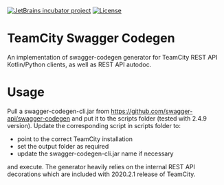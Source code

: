 [![JetBrains incubator project](https://jb.gg/badges/incubator-plastic.svg)](https://confluence.jetbrains.com/display/ALL/JetBrains+on+GitHub) [![License](https://img.shields.io/badge/License-Apache%202.0-blue.svg)](https://opensource.org/licenses/Apache-2.0)
# TeamCity Swagger Codegen

An implementation of swagger-codegen generator for TeamCity REST API Kotlin/Python clients, as well as REST API autodoc.

# Usage

Pull a swagger-codegen-cli.jar from https://github.com/swagger-api/swagger-codegen and put it to the scripts folder (tested with 2.4.9 version). 
Update the corresponding script in scripts folder to: 

* point to the correct TeamCity installation
* set the output folder as required
* update the swagger-codegen-cli.jar name if necessary

and execute. The generator heavily relies on the internal REST API decorations which are included with 2020.2.1 release of TeamCity.
